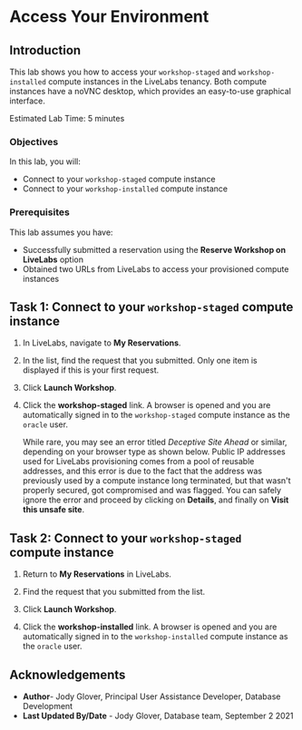 # Access Your Environment

## Introduction
This lab shows you how to access your `workshop-staged` and `workshop-installed` compute instances in the LiveLabs tenancy. Both compute instances have a noVNC desktop, which provides an easy-to-use graphical interface.

Estimated Lab Time: 5 minutes

### Objectives
In this lab, you will:
- Connect to your `workshop-staged` compute instance
- Connect to your `workshop-installed` compute instance

### Prerequisites

This lab assumes you have:
- Successfully submitted a reservation using the **Reserve Workshop on LiveLabs** option
- Obtained two URLs from LiveLabs to access your provisioned compute instances

## Task 1: Connect to your `workshop-staged` compute instance

1. In LiveLabs, navigate to **My Reservations**.

2. In the list, find the request that you submitted. Only one item is displayed if this is your first request.

3. Click **Launch Workshop**.

4. Click the **workshop-staged** link. A browser is opened and you are automatically signed in to the `workshop-staged` compute instance as the `oracle` user.

    While rare, you may see an error titled *Deceptive Site Ahead* or similar, depending on your browser type as shown below. Public IP addresses used for LiveLabs provisioning comes from a pool of reusable addresses, and this error is due to the fact that the address was previously used by a compute instance long terminated, but that wasn't properly secured, got compromised and was flagged. You can safely ignore the error and proceed by clicking on **Details**, and finally on **Visit this unsafe site**.

## Task 2: Connect to your `workshop-staged` compute instance

1. Return to **My Reservations** in LiveLabs.

2. Find the request that you submitted from the list.

3. Click **Launch Workshop**.

4. Click the **workshop-installed** link. A browser is opened and you are automatically signed in to the `workshop-installed` compute instance as the `oracle` user.



## Acknowledgements

- **Author**- Jody Glover, Principal User Assistance Developer, Database Development
- **Last Updated By/Date** - Jody Glover, Database team, September 2 2021
